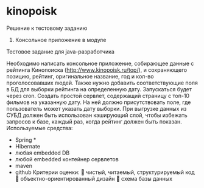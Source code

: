 # kinopoisk
Решение к тестовому заданию 
1. Консольное приложение в модуле 





Тестовое задание для java-разработчика

Необходимо написать консольное приложение, собирающее данные с рейтинга Кинопоиска (http://www.kinopoisk.ru/top/), и сохраняющего позицию, рейтинг, оригинальное название, год и кол-во проголосовавших людей. Также нужно добавить соответствующие поля в БД для выборки рейтинга на определенную дату. Запускаться будет через cron.
Cоздать простой сервлет, содержащий страницу с топ-10 фильмов на указанную дату. На ней должно присутствовать поле, где пользователь может указать дату выборки. При выгрузке данных из СУБД должен быть использован кэширующий слой, чтобы избежать запросов к базе, каждый раз, когда рейтинг должен быть показан.
Используемые средства:
-	Spring *
-	Hibernate
-	любая embedded DB
-	любой embedded контейнер сервлетов
-	maven
-	github
Критерии оценки:
	чистый, читаемый, структурируемый код
	объектно-ориентированный дизайн
	схема базы данных
